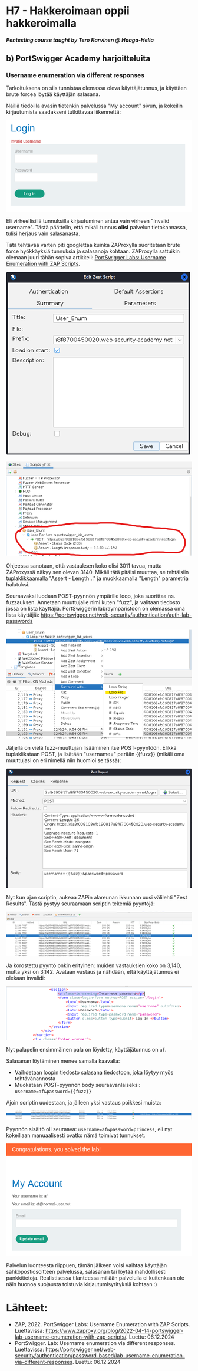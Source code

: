 # H7 - Hakkeroimaan oppii hakkeroimalla
##### Pentesting course taught by Tero Karvinen @ Haaga-Helia

## b) PortSwigger Academy harjoitteluita
###  Username enumeration via different responses

Tarkoituksena on siis tunnistaa olemassa oleva käyttäjätunnus, ja käyttäen brute forcea löytää käyttäjän salasana.

Näillä tiedoilla avasin tietenkin palvelussa "My account" sivun, ja kokeilin kirjautumista saadakseni tutkittavaa liikennettä:

![Login](https://github.com/rakkitect/penetration-testing/blob/main/reports/Kuvat/Screenshot%202024-12-06%20215818.png)

Eli virheellisillä tunnuksilla kirjautuminen antaa vain virheen "Invalid username". Tästä päättelin, että mikäli tunnus **olisi** palvelun tietokannassa, tulisi herjaus vain salasanasta.

Tätä tehtävää varten piti googlettaa kuinka ZAProxylla suoritetaan brute force hyökkäyksiä tunnuksia ja salasanoja kohtaan. ZAProxylla sattuikin olemaan juuri tähän sopiva artikkeli: [PortSwigger Labs: Username Enumeration with ZAP Scripts](https://www.zaproxy.org/blog/2022-04-14-portswigger-lab-username-enumeration-with-zap-scripts/).

![Zest Script](https://github.com/rakkitect/penetration-testing/blob/main/reports/Kuvat/Screenshot%202024-12-06%20220658.png)

![Scripts tab](https://github.com/rakkitect/penetration-testing/blob/main/reports/Kuvat/Screenshot%202024-12-06%20220836.png)

Ohjeessa sanotaan, että vastauksen koko olisi 3011 tavua, mutta ZAProxyssä näkyy sen olevan 3140. Mikäli tätä pitäisi muuttaa, se tehtäisiin tuplaklikkaamalla "Assert - Length..." ja muokkaamalla "Length" parametria halutuksi.

Seuraavaksi luodaan POST-pyynnön ympärille loop, joka suorittaa ns. fuzzauksen. Annetaan muuttujalle nimi kuten "fuzz", ja valitaan tiedosto jossa on lista käyttäjiä. PortSwiggerin labraympäristöön on olemassa oma lista käyttäjiä: https://portswigger.net/web-security/authentication/auth-lab-passwords

![Loop file](https://github.com/rakkitect/penetration-testing/blob/main/reports/Kuvat/Screenshot%202024-12-06%20221324.png)

Jäljellä on vielä fuzz-muuttujan lisääminen itse POST-pyyntöön. Elikkä tuplaklikataan POST, ja lisätään "username=" perään {{fuzz}} (mikäli oma muuttujasi on eri nimellä niin huomioi se tässä):

![User Fuzz](https://github.com/rakkitect/penetration-testing/blob/main/reports/Kuvat/Screenshot%202024-12-06%20221746.png)

Nyt kun ajan scriptin, aukeaa ZAPin alareunan ikkunaan uusi välilehti "Zest Results". Tästä pystyy seuraamaan scriptin tekemiä pyyntöjä:

![Zest Results](https://github.com/rakkitect/penetration-testing/blob/main/reports/Kuvat/Screenshot%202024-12-06%20222239.png)

Ja korostettu pyyntö onkin erityinen: muiden vastauksien koko on 3,140, mutta yksi on 3,142. Avataan vastaus ja nähdään, että käyttäjätunnus ei olekaan invalidi:

![Incorrect password](https://github.com/rakkitect/penetration-testing/blob/main/reports/Kuvat/Screenshot%202024-12-06%20222336.png)

Nyt palapelin ensimmäinen pala on löydetty, käyttäjätunnus on ```af```.

Salasanan löytäminen menee samalla kaavalla:
- Vaihdetaan loopin tiedosto salasana tiedostoon, joka löytyy myös tehtävänannosta
- Muokataan POST-pyynnön body seuraavanlaiseksi: ```username=af&password={{fuzz}}```

Ajoin scriptin uudestaan, ja jälleen yksi vastaus poikkesi muista:

![Salasana löytyi?](https://github.com/rakkitect/penetration-testing/blob/main/reports/Kuvat/Screenshot%202024-12-06%20223851.png)

Pyynnön sisältö oli seuraava: ```username=af&password=princess```, eli nyt kokeillaan manuaalisesti ovatko nämä toimivat tunnukset.

![Solved](https://github.com/rakkitect/penetration-testing/blob/main/reports/Kuvat/Screenshot%202024-12-06%20224053.png)

Palvelun luonteesta riippuen, tämän jälkeen voisi vaihtaa käyttäjän sähköpostiosoitteen palvelussa, salasanan tai löytää mahdollisesti pankkitietoja. Realistisessa tilanteessa millään palvelulla ei kuitenkaan ole näin huonoa suojausta toistuvia kirjautumisyrityksiä kohtaan :)

# Lähteet:
- ZAP, 2022. PortSwigger Labs: Username Enumeration with ZAP Scripts. Luettavissa: https://www.zaproxy.org/blog/2022-04-14-portswigger-lab-username-enumeration-with-zap-scripts/. Luettu: 06.12.2024
- PortSwigger. Lab: Username enumeration via different responses. Luettavissa: https://portswigger.net/web-security/authentication/password-based/lab-username-enumeration-via-different-responses. Luettu: 06.12.2024
